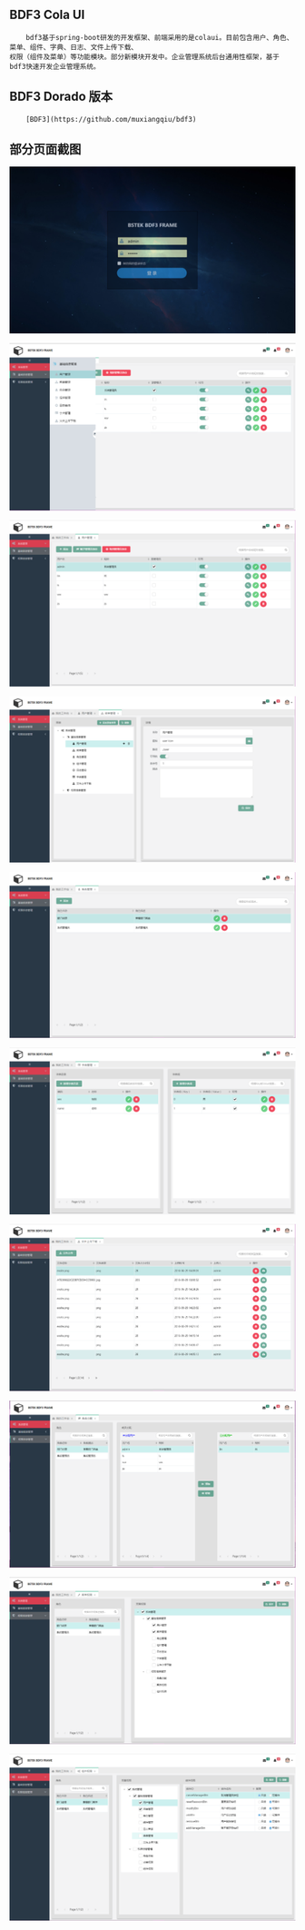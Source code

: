 BDF3 Cola UI
----------
        bdf3基于spring-boot研发的开发框架、前端采用的是colaui。目前包含用户、角色、菜单、组件、字典、日志、文件上传下载、
    权限（组件及菜单）等功能模块。部分新模块开发中。企业管理系统后台通用性框架，基于bdf3快速开发企业管理系统。
    
BDF3 Dorado 版本
------------
        [BDF3](https://github.com/muxiangqiu/bdf3)

部分页面截图
-------------

![](https://github.com/yxlbstek/bdf3-colaui/raw/master/src/main/resources/static/resources/images/1.jpg)

![](https://github.com/yxlbstek/bdf3-colaui/raw/master/src/main/resources/static/resources/images/2.jpg)

![](https://github.com/yxlbstek/bdf3-colaui/raw/master/src/main/resources/static/resources/images/3.jpg)

![](https://github.com/yxlbstek/bdf3-colaui/raw/master/src/main/resources/static/resources/images/4.jpg)

![](https://github.com/yxlbstek/bdf3-colaui/raw/master/src/main/resources/static/resources/images/5.jpg)

![](https://github.com/yxlbstek/bdf3-colaui/raw/master/src/main/resources/static/resources/images/6.jpg)

![](https://github.com/yxlbstek/bdf3-colaui/raw/master/src/main/resources/static/resources/images/7.jpg)

![](https://github.com/yxlbstek/bdf3-colaui/raw/master/src/main/resources/static/resources/images/8.jpg)

![](https://github.com/yxlbstek/bdf3-colaui/raw/master/src/main/resources/static/resources/images/9.jpg)

![](https://github.com/yxlbstek/bdf3-colaui/raw/master/src/main/resources/static/resources/images/10.jpg)
